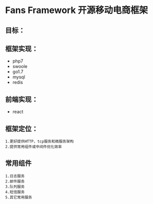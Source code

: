 Fans Framework 开源移动电商框架
========

## 目标：

## 框架实现：
   * php7
   * swoole
   * go1.7
   * mysql
   * redis
   
## 前端实现：
   * react

## 框架定位：
    1.更好提供HTTP，tcp服务和微服务架构
    2.提供常用组件或中间件优化效率
    
## 常用组件
    1.日志服务
    2.邮件服务
    3.队列服务
    4.短信服务
    5.其它常用服务

  
